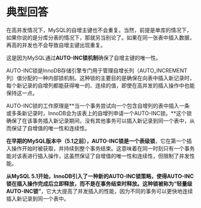 # 典型回答

在高并发情况下，MySQL的自增主键也不会重复。当然，前提是单库的情况下，如果你说的是分库分表的情况下，那就另当别论了。如果在同一张表中插入数据，再高的并发也不会导致自增主键出现重复。

这是因为MySQL通过**AUTO-INC锁机制**确保了自增主键的唯一性。

AUTO-INC锁是InnoDB存储引擎专门用于管理自增长列（AUTO_INCREMENT列）值分配的一种内部锁机制。这种锁的主要目的是确保在向表中插入新记录时，每个新记录的自增列都能获得唯一的、连续的值，即使在高并发的插入操作中也能保持这一点。

AUTO-INC锁的工作原理是**当一个事务尝试向一个包含自增列的表中插入一条或多条新记录时，InnoDB会为该表上的自增列申请一个AUTO-INC锁。**这个锁确保了在该事务插入新记录期间，没有其他事务可以插入新记录到同一个表中，从而保证了自增值的唯一性和连续性。

**在早期的MySQL版本中（5.1之前），AUTO-INC锁是一个表级锁**，它在第一个插入操作开始时被获取，并持续到整个事务结束。这意味着在同一时刻只有一个事务能对该表进行插入操作，这虽然保证了自增值的唯一性和连续性，但限制了并发性能。

**从MySQL 5.1开始，InnoDB引入了一种新的AUTO-INC锁策略，使得AUTO-INC锁在插入操作完成后立即释放，而不是在事务结束时释放。这种锁被称为“轻量级AUTO-INC锁”**，它大大提高了并发插入的性能，因为不同的事务可以更快地连续插入新记录到同一个表中。
### 
